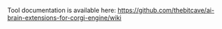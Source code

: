 Tool documentation is available here: https://github.com/thebitcave/ai-brain-extensions-for-corgi-engine/wiki
